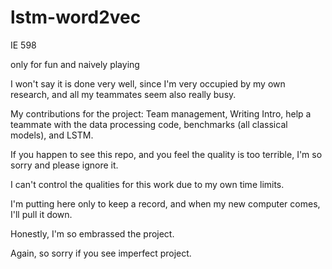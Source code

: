 # lstm-word2vec
IE 598 

only for fun and naively playing

I won't say it is done very well, 
since I'm very occupied by my own research, and all my teammates seem also really busy.

My contributions for the project:
Team management,
Writing Intro, help a teammate with the data processing code,
benchmarks (all classical models), and LSTM.

If you happen to see this repo, and you feel the quality is too terrible,
I'm so sorry and please ignore it.

I can't control the qualities for this work due to my own time limits.


I'm putting here only to keep a record, and when my new computer comes, 
I'll pull it down.

Honestly, I'm so embrassed the project.

Again, so sorry if you see imperfect project.
